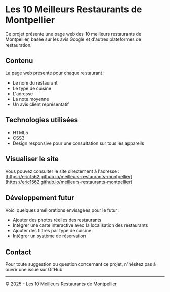 # Les 10 Meilleurs Restaurants de Montpellier

Ce projet présente une page web des 10 meilleurs restaurants de Montpellier, basée sur les avis Google et d'autres plateformes de restauration.

## Contenu

La page web présente pour chaque restaurant :
- Le nom du restaurant
- Le type de cuisine
- L'adresse
- La note moyenne
- Un avis client représentatif

## Technologies utilisées

- HTML5
- CSS3
- Design responsive pour une consultation sur tous les appareils

## Visualiser le site

Vous pouvez consulter le site directement à l'adresse : [https://eric1562.github.io/meilleurs-restaurants-montpellier](https://eric1562.github.io/meilleurs-restaurants-montpellier)

## Développement futur

Voici quelques améliorations envisagées pour le futur :
- Ajouter des photos réelles des restaurants
- Intégrer une carte interactive avec la localisation des restaurants
- Ajouter des filtres par type de cuisine
- Intégrer un système de réservation

## Contact

Pour toute suggestion ou question concernant ce projet, n'hésitez pas à ouvrir une issue sur GitHub.

---

© 2025 - Les 10 Meilleurs Restaurants de Montpellier